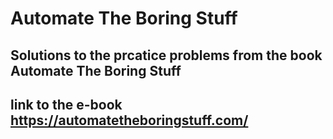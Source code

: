 # Automate The Boring Stuff 
## Solutions to the prcatice problems from the book Automate The Boring Stuff
## link to the e-book https://automatetheboringstuff.com/
